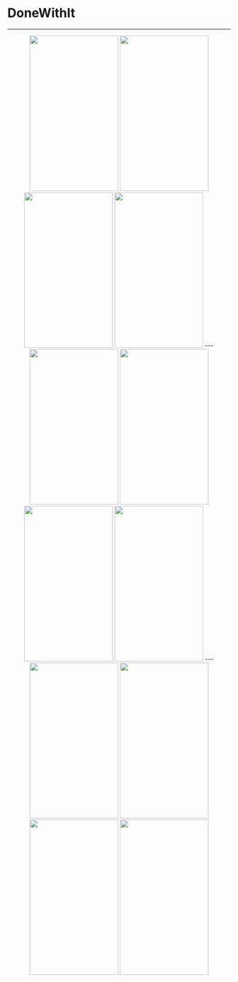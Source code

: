 # DoneWithIt

---
<p align="center">
<img src="https://user-images.githubusercontent.com/43499410/105490572-975aae00-5c7a-11eb-87fc-10b287fac69a.png" height="350" width="200"/>
<img src="https://user-images.githubusercontent.com/43499410/105490586-9c1f6200-5c7a-11eb-8919-69d7cf5092a0.png" height="350" width="200"/>
<img  src="https://user-images.githubusercontent.com/43499410/105490600-9fb2e900-5c7a-11eb-89d3-9b4abfd5cb9f.png" height="350" width="200"/>
<img src="https://user-images.githubusercontent.com/43499410/105490610-a2add980-5c7a-11eb-8287-072f4a2ebeae.png" height="350" width="200"/>
---<br/>
<img src="https://user-images.githubusercontent.com/43499410/105490619-a5103380-5c7a-11eb-81f6-650449177dfb.png" height="350" width="200"/>
<img src="https://user-images.githubusercontent.com/43499410/105490626-a7728d80-5c7a-11eb-9b91-9aac2c7d41c8.png" height="350" width="200"/>
<img src="https://user-images.githubusercontent.com/43499410/105490629-a9d4e780-5c7a-11eb-9f8a-5d8264a28f36.png" height="350" width="200"/>
<img src="https://user-images.githubusercontent.com/43499410/105490638-ac374180-5c7a-11eb-90a1-4a2ba1407c87.png" height="350" width="200"/>
---<br/>
<img src="https://user-images.githubusercontent.com/43499410/105490642-ae999b80-5c7a-11eb-837d-9a3cebc7a12b.png" height="350" width="200"/>
<img src="https://user-images.githubusercontent.com/43499410/105490654-b3f6e600-5c7a-11eb-820c-081e9606921c.png" height="350" width="200"/>
<img src="https://user-images.githubusercontent.com/43499410/105490662-b78a6d00-5c7a-11eb-95cb-320796746c84.png" height="350" width="200"/>
<img src="https://user-images.githubusercontent.com/43499410/105490669-ba855d80-5c7a-11eb-80f2-d51935e9c9ad.png" height="350" width="200"/>


<p/>
